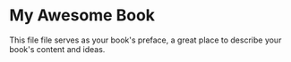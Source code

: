 # My Awesome Book

This file file serves as your book's preface, a great place to describe your book's content and ideas.

